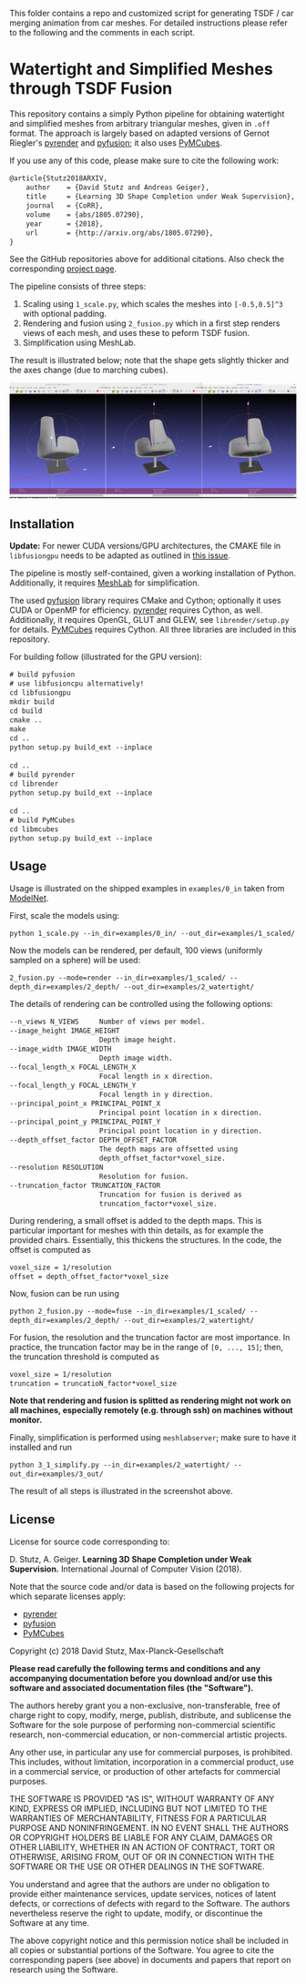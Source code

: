 This folder contains a repo and customized script for generating TSDF / car merging animation from car meshes.
For detailed instructions please refer to the following and the comments in each script.

# Watertight and Simplified Meshes through TSDF Fusion

This repository contains a simply Python pipeline for obtaining watertight
and simplified meshes from arbitrary triangular meshes, given in `.off` format.
The approach is largely based on adapted versions of Gernot Riegler's
[pyrender](https://github.com/griegler/pyrender) and [pyfusion](https://github.com/griegler/pyfusion);
it also uses [PyMCubes](https://github.com/pmneila/PyMCubes).

If you use any of this code, please make sure to cite the following work:

    @article{Stutz2018ARXIV,
        author    = {David Stutz and Andreas Geiger},
        title     = {Learning 3D Shape Completion under Weak Supervision},
        journal   = {CoRR},
        volume    = {abs/1805.07290},
        year      = {2018},
        url       = {http://arxiv.org/abs/1805.07290},
    }

See the GitHub repositories above for additional citations.
Also check the corresponding [project page](http://davidstutz.de/projects/shape-completion/).

The pipeline consists of three steps:

1. Scaling using `1_scale.py`, which scales the meshes into `[-0.5,0.5]^3` with optional padding.
2. Rendering and fusion using `2_fusion.py` which in a first step renders views of each mesh, and uses these to peform TSDF fusion.
3. Simplification using MeshLab.

The result is illustrated below; note that the shape gets slightly thicker and
the axes change (due to marching cubes).

![Example of watertight and simplified mesh.](screenshot.jpg?raw=true "Example of watertight and simplified mesh.")

## Installation

**Update:** For newer CUDA versions/GPU architectures, the CMAKE file in `libfusiongpu` needs to be adapted as outlined in [this issue](https://github.com/davidstutz/mesh-fusion/issues/6).

The pipeline is mostly self-contained, given a working installation of Python.
Additionally, it requires [MeshLab](http://www.meshlab.net/) for simplification.

The used [pyfusion](https://github.com/griegler/pyfusion) library requires
CMake and Cython; optionally it uses CUDA or OpenMP for efficiency.
[pyrender](https://github.com/griegler/pyrender) requires Cython, as well.
Additionally, it requires OpenGL, GLUT and GLEW, see `librender/setup.py`
for details. [PyMCubes](https://github.com/pmneila/PyMCubes) requires Cython.
All three libraries are included in this repository.

For building follow (illustrated for the GPU version):

    # build pyfusion
    # use libfusioncpu alternatively!
    cd libfusiongpu
    mkdir build
    cd build
    cmake ..
    make
    cd ..
    python setup.py build_ext --inplace
    
    cd ..
    # build pyrender
    cd librender
    python setup.py build_ext --inplace
    
    cd ..
    # build PyMCubes
    cd libmcubes
    python setup.py build_ext --inplace

## Usage

Usage is illustrated on the shipped examples in `examples/0_in` taken 
from [ModelNet](http://modelnet.cs.princeton.edu/).

First, scale the models using:

    python 1_scale.py --in_dir=examples/0_in/ --out_dir=examples/1_scaled/

Now the models can be rendered, per default, 100 views (uniformly sampled
on a sphere) will be used:

    2_fusion.py --mode=render --in_dir=examples/1_scaled/ --depth_dir=examples/2_depth/ --out_dir=examples/2_watertight/

The details of rendering can be controlled using the following options:

    --n_views N_VIEWS     Number of views per model.
    --image_height IMAGE_HEIGHT
                          Depth image height.
    --image_width IMAGE_WIDTH
                          Depth image width.
    --focal_length_x FOCAL_LENGTH_X
                          Focal length in x direction.
    --focal_length_y FOCAL_LENGTH_Y
                          Focal length in y direction.
    --principal_point_x PRINCIPAL_POINT_X
                          Principal point location in x direction.
    --principal_point_y PRINCIPAL_POINT_Y
                          Principal point location in y direction.
    --depth_offset_factor DEPTH_OFFSET_FACTOR
                          The depth maps are offsetted using
                          depth_offset_factor*voxel_size.
    --resolution RESOLUTION
                          Resolution for fusion.
    --truncation_factor TRUNCATION_FACTOR
                          Truncation for fusion is derived as
                          truncation_factor*voxel_size.

During rendering, a small offset is added to the depth maps. This is particular
important for meshes with thin details, as for example the provided chairs.
Essentially, this thickens the structures. In the code, the offset is computed as

    voxel_size = 1/resolution
    offset = depth_offset_factor*voxel_size

Now, fusion can be run using

    python 2_fusion.py --mode=fuse --in_dir=examples/1_scaled/ --depth_dir=examples/2_depth/ --out_dir=examples/2_watertight/

For fusion, the resolution and the truncation factor are most importance.
In practice, the truncation factor may be in the range of `[0, ..., 15]`;
then, the truncation threshold is computed as

    voxel_size = 1/resolution
    truncation = truncatioN_factor*voxel_size

**Note that rendering and fusion is splitted as rendering might not work on all machines,
especially remotely (e.g. through ssh) on machines without monitor.**

Finally, simplification is performed using `meshlabserver`; make sure to have
it installed and run

    python 3_1_simplify.py --in_dir=examples/2_watertight/ --out_dir=examples/3_out/

The result of all steps is illustrated in the screenshot above.

## License

License for source code corresponding to:

D. Stutz, A. Geiger. **Learning 3D Shape Completion under Weak Supervision.** International Journal of Computer Vision (2018).

Note that the source code and/or data is based on the following projects for which separate licenses apply:

* [pyrender](https://github.com/griegler/pyrender)
* [pyfusion](https://github.com/griegler/pyfusion)
* [PyMCubes](https://github.com/pmneila/PyMCubes)

Copyright (c) 2018 David Stutz, Max-Planck-Gesellschaft

**Please read carefully the following terms and conditions and any accompanying documentation before you download and/or use this software and associated documentation files (the "Software").**

The authors hereby grant you a non-exclusive, non-transferable, free of charge right to copy, modify, merge, publish, distribute, and sublicense the Software for the sole purpose of performing non-commercial scientific research, non-commercial education, or non-commercial artistic projects.

Any other use, in particular any use for commercial purposes, is prohibited. This includes, without limitation, incorporation in a commercial product, use in a commercial service, or production of other artefacts for commercial purposes.

THE SOFTWARE IS PROVIDED "AS IS", WITHOUT WARRANTY OF ANY KIND, EXPRESS OR IMPLIED, INCLUDING BUT NOT LIMITED TO THE WARRANTIES OF MERCHANTABILITY, FITNESS FOR A PARTICULAR PURPOSE AND NONINFRINGEMENT. IN NO EVENT SHALL THE AUTHORS OR COPYRIGHT HOLDERS BE LIABLE FOR ANY CLAIM, DAMAGES OR OTHER LIABILITY, WHETHER IN AN ACTION OF CONTRACT, TORT OR OTHERWISE, ARISING FROM, OUT OF OR IN CONNECTION WITH THE SOFTWARE OR THE USE OR OTHER DEALINGS IN THE SOFTWARE.

You understand and agree that the authors are under no obligation to provide either maintenance services, update services, notices of latent defects, or corrections of defects with regard to the Software. The authors nevertheless reserve the right to update, modify, or discontinue the Software at any time.

The above copyright notice and this permission notice shall be included in all copies or substantial portions of the Software. You agree to cite the corresponding papers (see above) in documents and papers that report on research using the Software.
